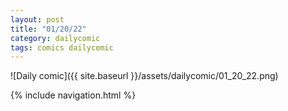```yaml
---
layout: post
title: "01/20/22"
category: dailycomic
tags: comics dailycomic
---
```

![Daily comic]({{ site.baseurl }}/assets/dailycomic/01_20_22.png)


{% include navigation.html %}
